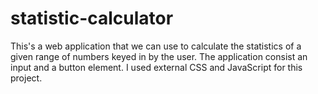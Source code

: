 # statistic-calculator

This's a web application that we can use to calculate the statistics of a given range of numbers keyed in by the user. The application consist an input and a button element. I used external CSS and JavaScript for this project.
